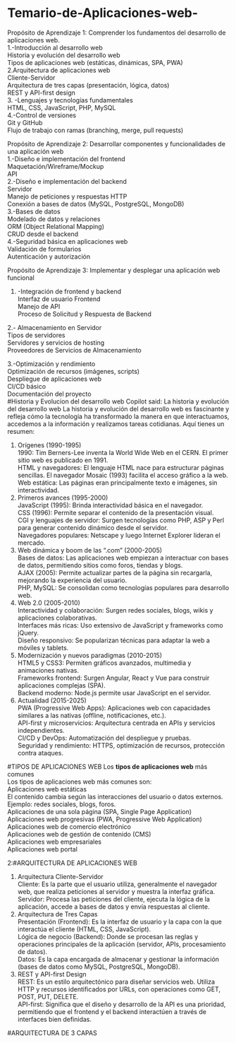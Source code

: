 # Temario-de-Aplicaciones-web-
Propósito de Aprendizaje 1: Comprender los fundamentos del desarrollo de aplicaciones web.  
1.-Introducción al desarrollo web  
Historia y evolución del desarrollo web  
Tipos de aplicaciones web (estáticas, dinámicas, SPA, PWA)  
2.Arquitectura de aplicaciones web  
Cliente-Servidor  
Arquitectura de tres capas (presentación, lógica, datos)  
REST y API-first design  
3. -Lenguajes y tecnologías fundamentales  
HTML, CSS, JavaScript, PHP, MySQL  
4.-Control de versiones  
Git y GitHub  
Flujo de trabajo con ramas (branching, merge, pull requests)  

Propósito de Aprendizaje 2: Desarrollar componentes y funcionalidades de una aplicación web  
1.-Diseño e implementación del frontend  
Maquetación/Wireframe/Mockup  
API  
2.-Diseño e implementación del backend   
Servidor  
Manejo de peticiones y respuestas HTTP  
Conexión a bases de datos (MySQL, PostgreSQL, MongoDB)  
3.-Bases de datos  
 Modelado de datos y relaciones  
ORM (Object Relational Mapping)  
CRUD desde el backend  
4.-Seguridad básica en aplicaciones web  
Validación de formularios  
Autenticación y autorización   

Propósito de Aprendizaje 3: Implementar y desplegar una aplicación web funcional  
1. -Integración de frontend y backend  
Interfaz de usuario Frontend  
Manejo de API  
Proceso de Solicitud y Respuesta de Backend  

2.- Almacenamiento en Servidor  
Tipos de servidores   
Servidores y servicios de hosting   
Proveedores de Servicios de Almacenamiento  

3.-Optimización y rendimiento  
Optimización de recursos (imágenes, scripts)  
Despliegue de aplicaciones web  
CI/CD básico  
Documentación del proyecto  
#Historia y Evolucion del desarrollo web
Copilot said: La historia y evolución del desarrollo web
La historia y evolución del desarrollo web es fascinante y refleja cómo la tecnología ha transformado la manera en que interactuamos, accedemos a la información y realizamos tareas cotidianas. Aquí tienes un resumen:

1. Orígenes (1990-1995)  
1990: Tim Berners-Lee inventa la World Wide Web en el CERN. El primer sitio web es publicado en 1991.  
HTML y navegadores: El lenguaje HTML nace para estructurar páginas sencillas. El navegador Mosaic (1993) facilita el acceso gráfico a la web.  
Web estática: Las páginas eran principalmente texto e imágenes, sin interactividad.  
2. Primeros avances (1995-2000)  
JavaScript (1995): Brinda interactividad básica en el navegador.  
CSS (1996): Permite separar el contenido de la presentación visual.  
CGI y lenguajes de servidor: Surgen tecnologías como PHP, ASP y Perl para generar contenido dinámico desde el servidor.  
Navegadores populares: Netscape y luego Internet Explorer lideran el mercado.  
3. Web dinámica y boom de las “.com” (2000-2005)  
Bases de datos: Las aplicaciones web empiezan a interactuar con bases de datos, permitiendo sitios como foros, tiendas y blogs.  
AJAX (2005): Permite actualizar partes de la página sin recargarla, mejorando la experiencia del usuario.  
PHP, MySQL: Se consolidan como tecnologías populares para desarrollo web.
4. Web 2.0 (2005-2010)  
Interactividad y colaboración: Surgen redes sociales, blogs, wikis y aplicaciones colaborativas.  
Interfaces más ricas: Uso extensivo de JavaScript y frameworks como jQuery.  
Diseño responsivo: Se popularizan técnicas para adaptar la web a móviles y tablets.  
5. Modernización y nuevos paradigmas (2010-2015)   
HTML5 y CSS3: Permiten gráficos avanzados, multimedia y animaciones nativas.  
Frameworks frontend: Surgen Angular, React y Vue para construir aplicaciones complejas (SPA).  
Backend moderno: Node.js permite usar JavaScript en el servidor.  
6. Actualidad (2015-2025)  
PWA (Progressive Web Apps): Aplicaciones web con capacidades similares a las nativas (offline, notificaciones, etc.).  
API-first y microservicios: Arquitectura centrada en APIs y servicios independientes.  
CI/CD y DevOps: Automatización del despliegue y pruebas.  
Seguridad y rendimiento: HTTPS, optimización de recursos, protección contra ataques.  
  

#TIPOS DE APLICACIONES WEB
Los **tipos de aplicaciones web** más comunes   
Los tipos de aplicaciones web más comunes son:  
Aplicaciones web estáticas  
El contenido cambia según las interacciones del usuario o datos externos.  
Ejemplo: redes sociales, blogs, foros.  
Aplicaciones de una sola página (SPA, Single Page Application)  
Aplicaciones web progresivas (PWA, Progressive Web Application)  
Aplicaciones web de comercio electrónico  
Aplicaciones web de gestión de contenido (CMS)  
Aplicaciones web empresariales  
Aplicaciones web portal  

2:#ARQUITECTURA DE APLICACIONES WEB
1. Arquitectura Cliente-Servidor  
Cliente: Es la parte que el usuario utiliza, generalmente el navegador web, que realiza peticiones al servidor y muestra la interfaz gráfica.  
Servidor: Procesa las peticiones del cliente, ejecuta la lógica de la aplicación, accede a bases de datos y envía respuestas al cliente.  
2. Arquitectura de Tres Capas  
Presentación (Frontend): Es la interfaz de usuario y la capa con la que interactúa el cliente (HTML, CSS, JavaScript).  
Lógica de negocio (Backend): Donde se procesan las reglas y operaciones principales de la aplicación (servidor, APIs, procesamiento de datos).  
Datos: Es la capa encargada de almacenar y gestionar la información (bases de datos como MySQL, PostgreSQL, MongoDB).  
3. REST y API-first Design  
REST: Es un estilo arquitectónico para diseñar servicios web. Utiliza HTTP y recursos identificados por URLs, con operaciones como GET, POST, PUT, DELETE.  
API-first: Significa que el diseño y desarrollo de la API es una prioridad, permitiendo que el frontend y el backend interactúen a través de interfaces bien definidas.

#ARQUITECTURA DE 3 CAPAS





